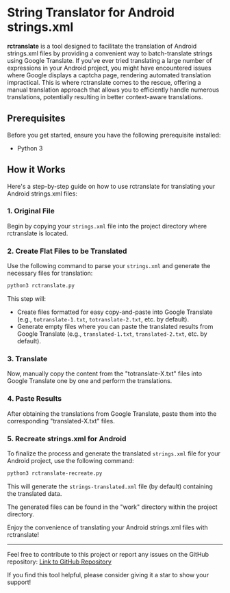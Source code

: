 # String Translator for Android strings.xml

**rctranslate** is a tool designed to facilitate the translation of Android strings.xml files by providing a convenient way to batch-translate strings using Google Translate. If you've ever tried translating a large number of expressions in your Android project, you might have encountered issues where Google displays a captcha page, rendering automated translation impractical. This is where rctranslate comes to the rescue, offering a manual translation approach that allows you to efficiently handle numerous translations, potentially resulting in better context-aware translations.

## Prerequisites

Before you get started, ensure you have the following prerequisite installed:

- Python 3

## How it Works

Here's a step-by-step guide on how to use rctranslate for translating your Android strings.xml files:

### 1. Original File

Begin by copying your `strings.xml` file into the project directory where rctranslate is located.

### 2. Create Flat Files to be Translated

Use the following command to parse your `strings.xml` and generate the necessary files for translation:

```bash
python3 rctranslate.py
```

This step will:

- Create files formatted for easy copy-and-paste into Google Translate (e.g., `totranslate-1.txt`, `totranslate-2.txt`, etc. by default).
- Generate empty files where you can paste the translated results from Google Translate (e.g., `translated-1.txt`, `translated-2.txt`, etc. by default).

### 3. Translate

Now, manually copy the content from the "totranslate-X.txt" files into Google Translate one by one and perform the translations.

### 4. Paste Results

After obtaining the translations from Google Translate, paste them into the corresponding "translated-X.txt" files.

### 5. Recreate strings.xml for Android

To finalize the process and generate the translated `strings.xml` file for your Android project, use the following command:

```bash
python3 rctranslate-recreate.py
```

This will generate the `strings-translated.xml` file (by default) containing the translated data.

The generated files can be found in the "work" directory within the project directory.

Enjoy the convenience of translating your Android strings.xml files with rctranslate!

---

Feel free to contribute to this project or report any issues on the GitHub repository: [Link to GitHub Repository](https://github.com/DevHamza090/hTranslateStrings)

If you find this tool helpful, please consider giving it a star to show your support!